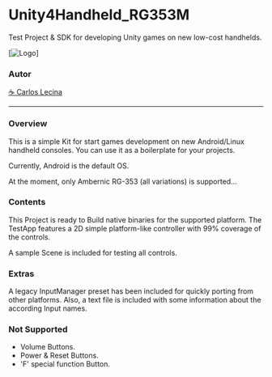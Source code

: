 # Unity4Handheld_RG353M
 Test Project & SDK for developing Unity games on new low-cost handhelds.

[![Logo](https://i.imgur.com/u8pO7ZR.png)]

### Autor
[☕ Carlos Lecina](https://ko-fi.com/carloslecina)

* * *

### Overview

This is a simple Kit for start games development on new Android/Linux handheld consoles.
You can use it as a boilerplate for your projects.

Currently, Android is the default OS.

At the moment, only Ambernic RG-353 (all variations) is supported...

### Contents

This Project is ready to Build native binaries for the supported platform.
The TestApp features a 2D simple platform-like controller with 99% coverage of the controls.

A sample Scene is included for testing all controls.

### Extras

A legacy InputManager preset has been included for quickly porting from other platforms.
Also, a text file is included with some information about the according Input names.

### Not Supported

- Volume Buttons.
- Power & Reset Buttons.
- 'F' special function Button.